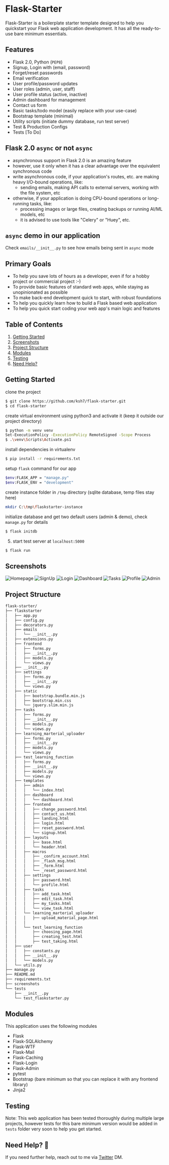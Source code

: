 # Flask-Starter

Flask-Starter is a boilerplate starter template designed to help you quickstart your Flask web application development. It has all the ready-to-use bare minimum essentials.

## Features

- Flask 2.0, Python (`PEP8`)
- Signup, Login with (email, password)
- Forget/reset passwords
- Email verification
- User profile/password updates
- User roles (admin, user, staff)
- User profile status (active, inactive)
- Admin dashboard for management
- Contact us form
- Basic tasks/todo model (easily replace with your use-case)
- Bootstrap template (minimal)
- Utility scripts (initiate dummy database, run test server)
- Test & Production Configs
- Tests [To Do]


## Flask 2.0 `async` or not `async`

 - asynchronous support in Flask 2.0 is an amazing feature
 - however, use it only when it has a clear advantage over the equivalent synchronous code
 - write asynchronous code, if your application's routes, etc. are making heavy I/O-bound operations, like:
    - sending emails, making API calls to external servers, working with the file system, etc
 - otherwise, if your application is doing CPU-bound operations or long-running tasks, like:
    - processing images or large files, creating backups or running AI/ML models, etc
    - it is advised to use tools like "Celery" or "Huey", etc.


## `async` demo in our application

Check `emails/__init__.py` to see how emails being sent in `async` mode


## Primary Goals

 - To help you save lots of hours as a developer, even if for a hobby project or commercial project :-)
 - To provide basic features of standard web apps, while staying as unopinionated as possible 
 - To make back-end development quick to start, with robust foundations
 - To help you quickly learn how to build a Flask based web application
 - To help you quick start coding your web app's main logic and features


## Table of Contents

1. [Getting Started](#getting-started)
1. [Screenshots](#screenshots)
1. [Project Structure](#project-structure)
1. [Modules](#modules)
1. [Testing](#testing)
1. [Need Help?](#need-help)


## Getting Started

clone the project

```bash
$ git clone https://github.com/ksh7/flask-starter.git
$ cd flask-starter
```

create virtual environment using python3 and activate it (keep it outside our project directory)

```bash
$ python -m venv venv
Set-ExecutionPolicy -ExecutionPolicy RemoteSigned -Scope Process
$ .\venv\Scripts\Activate.ps1
```

install dependencies in virtualenv

```bash
$ pip install -r requirements.txt
```

setup `flask` command for our app

```bash
$env:FLASK_APP = "manage.py"
$env:FLASK_ENV = "development"

```

create instance folder in `/tmp` directory (sqlite database, temp files stay here)

```bash
mkdir C:\tmp\flaskstarter-instance
```

initialize database and get two default users (admin & demo), check `manage.py` for details

```bash
$ flask initdb
```

5) start test server at `localhost:5000`

```bash
$ flask run
```

## Screenshots

![Homepage](/screenshots/homepage.png)
![SignUp](/screenshots/signup.png)
![Login](/screenshots/login.png)
![Dashboard](/screenshots/dashboard.png)
![Tasks](/screenshots/tasks.png)
![Profile](/screenshots/profile.png)
![Admin](/screenshots/admin.png)


## Project Structure

```bash
flask-starter/
├── flaskstarter
│   ├── app.py
│   ├── config.py
│   ├── decorators.py
│   ├── emails
│   │   └── __init__.py
│   ├── extensions.py
│   ├── frontend
│   │   ├── forms.py
│   │   ├── __init__.py
│   │   ├── models.py
│   │   └── views.py
│   ├── __init__.py
│   ├── settings
│   │   ├── forms.py
│   │   ├── __init__.py
│   │   └── views.py
│   ├── static
│   │   ├── bootstrap.bundle.min.js
│   │   ├── bootstrap.min.css
│   │   └── jquery.slim.min.js
│   ├── tasks
│   │   ├── forms.py
│   │   ├── __init__.py
│   │   ├── models.py
│   │   └── views.py
│   ├── learning_marterial_uploader
│   │   ├── forms.py
│   │   ├── __init__.py
│   │   ├── models.py
│   │   └── views.py
│   ├── test_learning_function
│   │   ├── forms.py
│   │   ├── __init__.py
│   │   ├── models.py
│   │   └── views.py
│   ├── templates
│   │   ├── admin
│   │   │   └── index.html
│   │   ├── dashboard
│   │   │   └── dashboard.html
│   │   ├── frontend
│   │   │   ├── change_password.html
│   │   │   ├── contact_us.html
│   │   │   ├── landing.html
│   │   │   ├── login.html
│   │   │   ├── reset_password.html
│   │   │   └── signup.html
│   │   ├── layouts
│   │   │   ├── base.html
│   │   │   └── header.html
│   │   ├── macros
│   │   │   ├── _confirm_account.html
│   │   │   ├── _flash_msg.html
│   │   │   ├── _form.html
│   │   │   └── _reset_password.html
│   │   ├── settings
│   │   │   ├── password.html
│   │   │   └── profile.html
│   │   ├── tasks
│   │   │   ├── add_task.html
│   │   │   ├── edit_task.html
│   │   │   ├── my_tasks.html
│   │   │   └── view_task.html
│   │   └── learning_marterial_uploader
│   │   │   ├── upload_material_page.html
│   │   │
│   │   └── test_learning_function
│   │       ├── choosing_page.html
│   │       ├── creating_test.html
│   │       ├── test_taking.html
│   ├── user
│   │   ├── constants.py
│   │   ├── __init__.py
│   │   └── models.py
│   └── utils.py
├── manage.py
├── README.md
├── requirements.txt
├── screenshots
└── tests
    ├── __init__.py
    └── test_flaskstarter.py
```


## Modules

This application uses the following modules

 - Flask
 - Flask-SQLAlchemy
 - Flask-WTF
 - Flask-Mail
 - Flask-Caching
 - Flask-Login
 - Flask-Admin
 - pytest
 - Bootstrap (bare minimum so that you can replace it with any frontend library)
 - Jinja2


## Testing

Note: This web application has been tested thoroughly during multiple large projects, however tests for this bare minimum version would be added in `tests` folder very soon to help you get started.

## Need Help? 🤝

If you need further help, reach out to me via [Twitter](https://twitter.com/kundan7_) DM.
